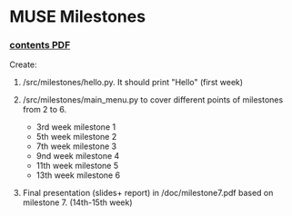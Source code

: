 # MUSE Milestones
### [contents PDF](https://github.com/jahrWork/MUSE_orbits_S1/blob/master/docs/MUSE_weekly_milestones.pdf)

Create: 
1. /src/milestones/hello.py. It should print "Hello" (first week) 
2. /src/milestones/main_menu.py to cover different points of milestones from 2 to 6.
     *  3rd week milestone 1 
     *  5th week milestone 2
     *  7th week milestone 3
     *  9nd week milestone 4 
     * 11th week milestone 5
     * 13th week milestone 6
         
3. Final presentation (slides+ report) in /doc/milestone7.pdf based on milestone 7. (14th-15th week) 
